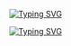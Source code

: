 [![Typing SVG](https://readme-typing-svg.herokuapp.com/?center=true&duration=3000&multiline=true&lines=Welcome+to+my+profile;It's+me+BDhaCkers009)](https://git.io/typing-svg)

[![Typing SVG](https://readme-typing-svg.herokuapp.com/?color=F70000&center=true&duration=3000&multiline=false&lines=It's+me+BDhaCkers009)](https://git.io/typing-svg)

